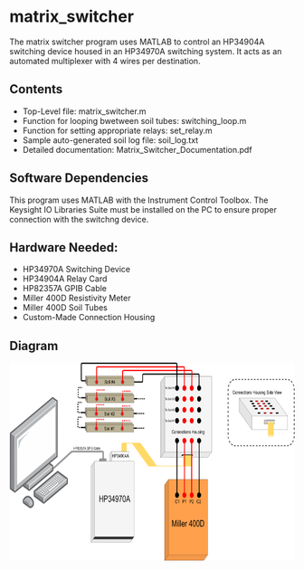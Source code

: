 # matrix_switcher
The matrix switcher program uses MATLAB to control an HP34904A switching device housed in an HP34970A switching system. It acts as an automated multiplexer with 4 wires per destination.
## Contents
* Top-Level file: matrix_switcher.m
* Function for looping bwetween soil tubes: switching_loop.m
* Function for setting appropriate relays: set_relay.m
* Sample auto-generated soil log file: soil_log.txt
* Detailed documentation: Matrix_Switcher_Documentation.pdf
## Software Dependencies
This program uses MATLAB with the Instrument Control Toolbox. The Keysight IO Libraries Suite must be installed on the PC to ensure proper connection with the switchng device.
## Hardware Needed:
* HP34970A Switching Device
* HP34904A Relay Card
* HP82357A GPIB Cable
* Miller 400D Resistivity Meter
* Miller 400D Soil Tubes
* Custom-Made Connection Housing
## Diagram
<img src="./diagram.png" width="700" height="350">

